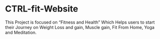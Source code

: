 # CTRL-fit-Website
This Project is focused on “Fitness and Health” Which Helps users to start their Journey on Weight Loss and gain, Muscle gain, Fit From Home, Yoga and Meditation.
